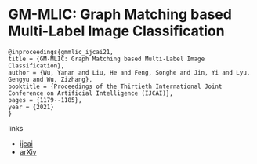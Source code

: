 # GM-MLIC: Graph Matching based Multi-Label Image Classification

```
@inproceedings{gmmlic_ijcai21,
title = {GM-MLIC: Graph Matching based Multi-Label Image Classification},
author = {Wu, Yanan and Liu, He and Feng, Songhe and Jin, Yi and Lyu, Gengyu and Wu, Zizhang},
booktitle = {Proceedings of the Thirtieth International Joint Conference on Artificial Intelligence (IJCAI)},
pages = {1179--1185},
year = {2021}
}
```

links
- [ijcai](https://www.ijcai.org/Proceedings/2021/163)
- [arXiv](https://arxiv.org/abs/2104.14762)
